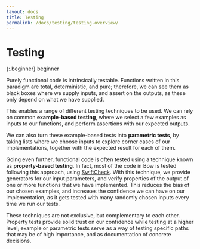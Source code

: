 ```yaml
---
layout: docs
title: Testing
permalink: /docs/testing/testing-overview/
---
```


# Testing
 
 {:.beginner}
 beginner
 
 Purely functional code is intrinsically testable. Functions written in this paradigm are total, deterministic, and pure; therefore, we can see them as black boxes where we supply inputs, and assert on the outputs, as these only depend on what we have supplied.
 
 This enables a range of different testing techniques to be used. We can rely on common **example-based testing**, where we select a few examples as inputs to our functions, and perform assertions with our expected outputs.
 
 We can also turn these example-based tests into **parametric tests**, by taking lists where we choose inputs to explore corner cases of our implementations, together with the expected result for each of them.
 
 Going even further, functional code is often tested using a technique known as **property-based testing**. In fact, most of the code in Bow is tested following this approach, using [SwiftCheck](https://github.com/typelift/SwiftCheck). With this technique, we provide generators for our input parameters, and verify properties of the output of one or more functions that we have implemented. This reduces the bias of our chosen examples, and increases the confidence we can have on our implementation, as it gets tested with many randomly chosen inputs every time we run our tests.
 
 These techniques are not exclusive, but complementary to each other. Property tests provide solid trust on our confidence while testing at a higher level; example or parametric tests serve as a way of testing specific paths that may be of high importance, and as documentation of concrete decisions.
